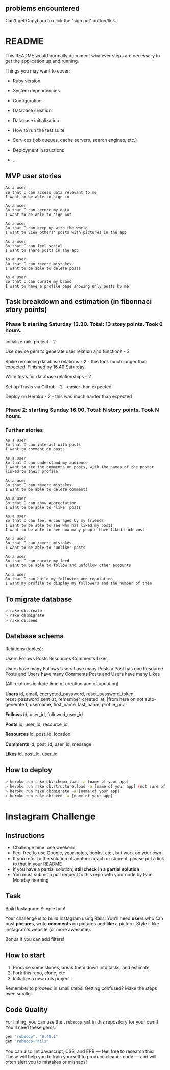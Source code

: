 ## problems encountered

Can't get Capybara to click the 'sign out' button/link.

# README

This README would normally document whatever steps are necessary to get the
application up and running.

Things you may want to cover:

* Ruby version

* System dependencies

* Configuration

* Database creation

* Database initialization

* How to run the test suite

* Services (job queues, cache servers, search engines, etc.)

* Deployment instructions

* ...

## MVP user stories

```
As a user
So that I can access data relevant to me
I want to be able to sign in

As a user
So that I can secure my data
I want to be able to sign out

As a user
So that I can keep up with the world
I want to view others' posts with pictures in the app

As a user
So that I can feel social
I want to share posts in the app

As a user
So that I can revert mistakes
I want to be able to delete posts

As a user
So that I can curate my brand
I want to have a profile page showing only posts by me
```

## Task breakdown and estimation (in fibonnaci story points)

### Phase 1: starting Saturday 12.30. Total: 13 story points. Took 6 hours.

Initialize rails project - 2

Use devise gem to generate user relation and functions - 3

Spike remaining database relations - 2 - this took much longer than expected. FInished by 16.40 Saturday.

Write tests for database relationships - 2

Set up Travis via Github - 2 - easier than expected

Deploy on Heroku - 2 - this was much harder than expected

### Phase 2: starting Sunday 16.00. Total: N story points. Took N hours.



### Further stories

```
As a user
So that I can interact with posts
I want to comment on posts

As a user
So that I can understand my audience
I want to see the comments on posts, with the names of the poster linked to their profile

As a user
So that I can revert mistakes
I want to be able to delete comments

As a user
So that I can show appreciation
I want to be able to 'like' posts

As a user
So that I can feel encouraged by my friends
I want to be able to see who has liked my posts
I want to be able to see how many people have liked each post

As a user
So that I can revert mistakes
I want to be able to 'unlike' posts

As a user
So that I can curate my feed
I want to be able to follow and unfollow other accounts

As a user
So that I can build my following and reputation
I want my profile to display my followers and the number of them
```

## To migrate database

```bash
> rake db:create
> rake db:migrate
> rake db:seed
```

## Database schema

Relations (tables):

Users Follows Posts Resources Comments Likes

Users have many Follows
Users have many Posts
a Post has one Resource
Posts and Users have many Comments
Posts and Users have many Likes

(All relations include time of creation and of updating)

__Users__
id, email, encrypted_password, reset_password_token, reset_password_sent_at, remember_created_at, [from here on not auto-generated] username, first_name, last_name, profile_pic

__Follows__
id, user_id, followed_user_id

__Posts__
id, user_id, resource_id

__Resources__
id, post_id, location

__Comments__
id, post_id, user_id, message

__Likes__
id, post_id, user_id

## How to deploy

```bash
> heroku run rake db:schema:load -a [name of your app]
> heroku run rake db:structure:load -a [name of your app] (not sure of this line)
> heroku run rake db:migrate -a [name of your app]
> heroku run rake db:seed -a [name of your app]
```

# Instagram Challenge

## Instructions

* Challenge time: one weekend
* Feel free to use Google, your notes, books, etc., but work on your own
* If you refer to the solution of another coach or student, please put a link to that in your README
* If you have a partial solution, **still check in a partial solution**
* You must submit a pull request to this repo with your code by 9am Monday morning

## Task

Build Instagram: Simple huh!

Your challenge is to build Instagram using Rails. You'll need **users** who can post **pictures**, write **comments** on pictures and **like** a picture. Style it like Instagram's website (or more awesome).

Bonus if you can add filters!

## How to start

1. Produce some stories, break them down into tasks, and estimate
2. Fork this repo, clone, etc
3. Initialize a new rails project

Remember to proceed in small steps! Getting confused? Make the steps even smaller.

## Code Quality

For linting, you can use the `.rubocop.yml` in this repository (or your own!).
You'll need these gems:

```ruby
gem "rubocop", "0.48.1"
gem "rubocop-rails"
```

You can also lint Javascript, CSS, and ERB — feel free to research this. These
will help you to train yourself to produce cleaner code — and will often alert
you to mistakes or mishaps!
